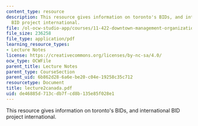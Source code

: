 ```yaml
---
content_type: resource
description: This resource gives information on toronto's BIDs, and international
  BID project international.
file: /ol-ocw-studio-app/courses/11-422-downtown-management-organizations-fall-2006/de46885d713cdb7fcd8b135e85f028e1_lecture2canada.pdf
file_size: 236258
file_type: application/pdf
learning_resource_types:
- Lecture Notes
license: https://creativecommons.org/licenses/by-nc-sa/4.0/
ocw_type: OCWFile
parent_title: Lecture Notes
parent_type: CourseSection
parent_uid: 6b862d28-6a6e-be20-c04e-19258c35c712
resourcetype: Document
title: lecture2canada.pdf
uid: de46885d-713c-db7f-cd8b-135e85f028e1
---
```

This resource gives information on toronto's BIDs, and international BID project international.